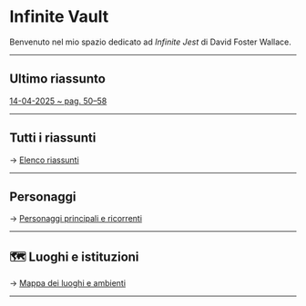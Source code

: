 # Infinite Vault

Benvenuto nel mio spazio dedicato ad *Infinite Jest* di David Foster Wallace.

---

## Ultimo riassunto

[14-04-2025 ~ pag. 50–58](riassunti/2025-04-14-p50-58.md)

---

## Tutti i riassunti

→ [Elenco riassunti](riassunti/index.md)

---

## Personaggi

→ [Personaggi principali e ricorrenti](personaggi/index.md)

---

## 🗺️ Luoghi e istituzioni

→ [Mappa dei luoghi e ambienti](luoghi/index.md)

---